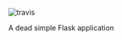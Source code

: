 ![travis](https://travis-ci.org/MBuffenoir/Flask-demo-app.svg?branch=master)

A dead simple Flask application